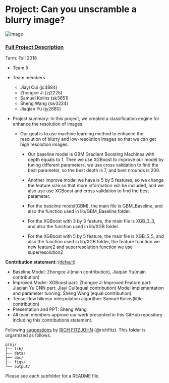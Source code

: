 # Project: Can you unscramble a blurry image? 
![image](figs/example.png)

### [Full Project Description](doc/project3_desc.md)

Term: Fall 2018

+ Team 5
+ Team members
	+ Jiayi Cui (jc4884)
	+ Zhongce Ji (zj2225)
	+ Samuel Kolins (sk3651)
	+ Sheng Wang (sw3224)
	+ Jiaqian Yu (jy2880)

+ Project summary: In this project, we created a classification engine for enhance the resolution of images.

  + Our goal is to use machine learning method to enhance the resolution of blurry and low-resolution images so that we can get high resolution images.

	+ Our baseline model is GBM Gradient Boosting Machines with depth equals to 1. Then we use XGBoost to improve our model by tuning different parameters, we use cross validation to find the best parameter, so the best depth is 7, and best nrounds is 200.
	
	+ Another improve model we have is 5 by 5 features, so we change the feature size so that more information will be included, and we also use use XGBoost and cross validation to find the best parameter.
	
	+ For the baseline model(GBM), the main file is GBM_Baseline, and also the function used in lib/GBM_Baseline folder.	
	
	+ For the XGBoost with 3 by 3 feature, the main file is XGB_3_3, and also the function used in lib/XGB folder.
	
	+ For the XGBoost with 5 by 5 feature, the main file is XGB_5_5, and also the function used in lib/XGB folder, the feature function we new feature2 and superresolution function we use superresolution2
	
**Contribution statement**: ([default](doc/a_note_on_contributions.md)) 

  + Baseline Model: Zhongce Ji(main contribution), Jiaqian Yu(main contribution)
  + Improved Model:
       XGBoost part: Zhongce Ji
       Improved Feature part: Jiaqian Yu
       CNN part: Jiayi Cui(equal contribution)
       Model implementation and parameter tunning: Sheng Wang (equal contribution) 
  + Tensorflow bilinear interpolation algorithm: Samuel Kolins(little contribution)
  + Presentation and PPT: Sheng Wang
  + All team members approve our work presented in this GitHub repository including this contributions statement. 

Following [suggestions](http://nicercode.github.io/blog/2013-04-05-projects/) by [RICH FITZJOHN](http://nicercode.github.io/about/#Team) (@richfitz). This folder is orgarnized as follows.

```
proj/
├── lib/
├── data/
├── doc/
├── figs/
└── output/
```

Please see each subfolder for a README file.
